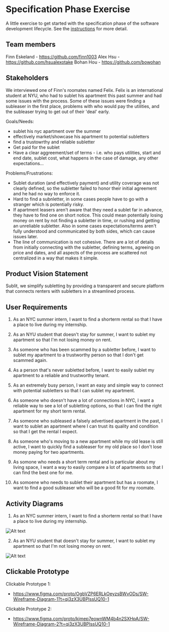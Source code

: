 # Specification Phase Exercise

A little exercise to get started with the specification phase of the software development lifecycle. See the [instructions](instructions.md) for more detail.

## Team members

Finn Eskeland - https://github.com/finn1003
Alex Hsu - https://github.com/hsualexotake 
Bohan Hou - https://github.com/bowohan 

## Stakeholders

We interviewed one of Finn's roomates named Felix. Felix is an international student at NYU, who had to sublet his apartment this past summer and had some issues with the process. Some of these issues were finding a subleaser in the first place, problems with who would pay the utilities, and the subleaser trying to get out of their 'deal' early.

Goals/Needs: 
- sublet his nyc apartment over the summer
- effectively market/showcase his apartment to potential subletters
- find a trustowrthy and reliable subletter
- Get paid for the sublet
- Have a clear aggreement/set of terms - i.e. who pays utilities, start and end date, sublet cost, what happens in the case of damage, any other expectations...

Problems/Frustrations: 
- Sublet duration (and effectively payment) and utility coverage was not clearly defined, so the subletter failed to honor their initial agreement and he had no way to enforce it.
- Hard to find a subnletter, in some cases people have to go with a stranger which is potentially risky.
- If apartment leasers aren't aware that they need a sublet far in advance, they have to find one on short notice. This could mean potentially losing money on rent by  not finding a subletter in time, or rushing and getting an unreliable subletter. Also in some cases expectations/terms aren't fully understood and communicated by both sides, which can cause issues later. 
- The line of communication is not cohesive. There are a lot of details from initially connecting with the subletter, defining terms, agreeing on price and dates, and all aspects of the process are scattered not centralized in a way that makes it simple.

## Product Vision Statement

Sublit, we simplify subletting by providing a transparent and secure platform that connects renters with subletters in a streamlined process.

## User Requirements


1. As an NYC summer intern, I want to find a shorterm rental so that I have a place to live during my internship.

2. As an NYU student that doesn't stay for summer, I want to sublet my apartment so that I'm not losing money on rent.

3. As someone who has been scammed by a subletter before, I want to sublet my apartment to a trustworthy person so that I don't get scammed again. 

4. As a person that's never subletted before, I want to easily sublet my apartment to a reliable and trustworthy tenant. 

5. As an extremely busy person, I want an easy and simple way to connect with potential subletters so that I can sublet my apartment.

6. As someone who doesn't have a lot of connections in NYC, I want a reliable way to see a lot of subletting options, so that I can find the right apartment for my short term rental.

7. As someone who subleased a falsely advertised apartment in the past, I want to sublet an apartment where I can trust its quality and condition so that I get the rental I expect. 

8. As someone who's moving to a new apartment while my old lease is still active, I want to quickly find a subleaser for my old place so I don't lose money paying for two apartments. 

9. As somone who needs a short term rental and is particular about my living space, I want a way to easily compare a lot of apartments so that I can find the best one for me. 

10. As somoene who needs to sublet their apartment but has a roomate, I want to find a good subleaser who will be a good fit for my roomate. 


## Activity Diagrams


1. As an NYC summer intern, I want to find a shorterm rental so that I have a place to live during my internship.

![Alt text](<Screenshot 2024-09-24 at 8.40.00 PM.png>)

2. As an NYU student that doesn't stay for summer, I want to sublet my apartment so that I'm not losing money on rent.

![Alt text](<Screenshot 2024-09-24 at 8.40.25 PM.png>)

## Clickable Prototype

Clickable Prototype 1:
- https://www.figma.com/proto/OgbVZP6ERLkOeyzsBWvODs/SW-Wireframe-Diagram-1?t=qi3zX3UBPlssUQ10-1

Clickable Prototype 2:
- https://www.figma.com/proto/kjmep7eownWM4b4n2SXHpA/SW-Wireframe-Diagram-2?t=qi3zX3UBPlssUQ10-1 

